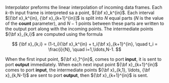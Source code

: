 Interpolator preforms the linear interpolation of incoming data frames. Each $k$-th input frame is interpreted sa a point, ${\bf x}_k^{in}$.
Each interval $[{\bf x}_k^{in}, {\bf x}_{k+1}^{in}]$ is split into $N$ equal parts ($N$ is the value of the **count** parameter), and $N-1$ points
between these parts are written to the output port along with the incoming points. The intermediate points ${\bf x}_{k,i}$ are computed using the formula

$$
{\bf x}_{k,i} = (1-t_i){\bf x}_k^{in} + t_i{\bf x}_{k+1}^{in}, \quad t_i = \frac{i}{N}, \quad i=1,\ldots,N-1.
$$

When the first input point, ${\bf x}_1^{in}$, comes to port **input**, it is sent to port **output** immediately.
When each next input point ${\bf x}_{k+1}^{in}$ comes to port **input**, the intermediate points
${\bf x}_{k,1}, \ldots, {\bf x}_{k,N-1}$
are sent to port **output**, then ${\bf x}_{k+1}^{in}$ is sent.
